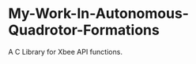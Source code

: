 My-Work-In-Autonomous-Quadrotor-Formations
==========================================

A C Library for Xbee API functions.
